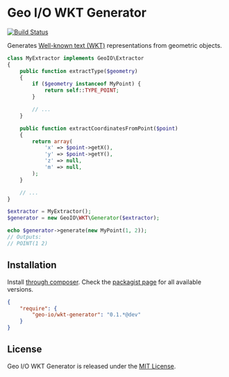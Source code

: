 Geo I/O WKT Generator
=====================

[![Build Status](https://travis-ci.org/geo-io/wkt-generator.png?branch=master)](https://travis-ci.org/geo-io/wkt-generator)

Generates [Well-known text (WKT)](http://en.wikipedia.org/wiki/Well-known_text)
representations from geometric objects.

```php
class MyExtractor implements GeoIO\Extractor
{
    public function extractType($geometry)
    {
        if ($geometry instanceof MyPoint) {
            return self::TYPE_POINT;
        }

        // ...
    }

    public function extractCoordinatesFromPoint($point)
    {
        return array(
            'x' => $point->getX(),
            'y' => $point->getY(),
            'z' => null,
            'm' => null,
        );
    }

    // ...
}

$extractor = MyExtractor();
$generator = new GeoIO\WKT\Generator($extractor);

echo $generator->generate(new MyPoint(1, 2));
// Outputs:
// POINT(1 2)
```

Installation
------------

Install [through composer](http://getcomposer.org). Check the
[packagist page](https://packagist.org/packages/geo-io/wkt-generator) for all
available versions.

```json
{
    "require": {
        "geo-io/wkt-generator": "0.1.*@dev"
    }
}
```

License
-------

Geo I/O WKT Generator is released under the [MIT License](LICENSE).
